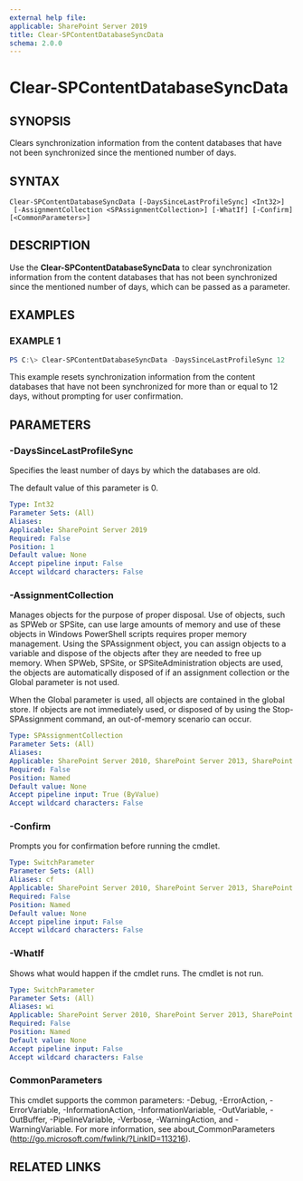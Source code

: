 ```yaml
---
external help file: 
applicable: SharePoint Server 2019
title: Clear-SPContentDatabaseSyncData
schema: 2.0.0
---
```


# Clear-SPContentDatabaseSyncData

## SYNOPSIS
Clears synchronization information from the content databases that have not been synchronized since the mentioned number of days.

## SYNTAX

```
Clear-SPContentDatabaseSyncData [-DaysSinceLastProfileSync] <Int32>]
 [-AssignmentCollection <SPAssignmentCollection>] [-WhatIf] [-Confirm] [<CommonParameters>]
```

## DESCRIPTION
Use the **Clear-SPContentDatabaseSyncData** to clear synchronization information from the content databases that has not been synchronized since the mentioned number of days, which can be passed as a parameter.

## EXAMPLES

### EXAMPLE 1
```powershell
PS C:\> Clear-SPContentDatabaseSyncData -DaysSinceLastProfileSync 12
```

This example resets synchronization information from the content databases that have not been synchronized for more than or equal to 12 days, without prompting for user confirmation.

## PARAMETERS

### -DaysSinceLastProfileSync
Specifies the least number of days by which the databases are old.

The default value of this parameter is 0.

```yaml
Type: Int32
Parameter Sets: (All)
Aliases:
Applicable: SharePoint Server 2019
Required: False
Position: 1
Default value: None
Accept pipeline input: False
Accept wildcard characters: False
```

### -AssignmentCollection
Manages objects for the purpose of proper disposal.
Use of objects, such as SPWeb or SPSite, can use large amounts of memory and use of these objects in Windows PowerShell scripts requires proper memory management.
Using the SPAssignment object, you can assign objects to a variable and dispose of the objects after they are needed to free up memory.
When SPWeb, SPSite, or SPSiteAdministration objects are used, the objects are automatically disposed of if an assignment collection or the Global parameter is not used.

When the Global parameter is used, all objects are contained in the global store.
If objects are not immediately used, or disposed of by using the Stop-SPAssignment command, an out-of-memory scenario can occur.

```yaml
Type: SPAssignmentCollection
Parameter Sets: (All)
Aliases:
Applicable: SharePoint Server 2010, SharePoint Server 2013, SharePoint Server 2016, SharePoint Server 2019
Required: False
Position: Named
Default value: None
Accept pipeline input: True (ByValue)
Accept wildcard characters: False
```

### -Confirm
Prompts you for confirmation before running the cmdlet.

```yaml
Type: SwitchParameter
Parameter Sets: (All)
Aliases: cf
Applicable: SharePoint Server 2010, SharePoint Server 2013, SharePoint Server 2016, SharePoint Server 2019
Required: False
Position: Named
Default value: None
Accept pipeline input: False
Accept wildcard characters: False
```

### -WhatIf
Shows what would happen if the cmdlet runs.
The cmdlet is not run.

```yaml
Type: SwitchParameter
Parameter Sets: (All)
Aliases: wi
Applicable: SharePoint Server 2010, SharePoint Server 2013, SharePoint Server 2016, SharePoint Server 2019
Required: False
Position: Named
Default value: None
Accept pipeline input: False
Accept wildcard characters: False
```

### CommonParameters
This cmdlet supports the common parameters: -Debug, -ErrorAction, -ErrorVariable, -InformationAction, -InformationVariable, -OutVariable, -OutBuffer, -PipelineVariable, -Verbose, -WarningAction, and -WarningVariable.
For more information, see about_CommonParameters (http://go.microsoft.com/fwlink/?LinkID=113216).

## RELATED LINKS




